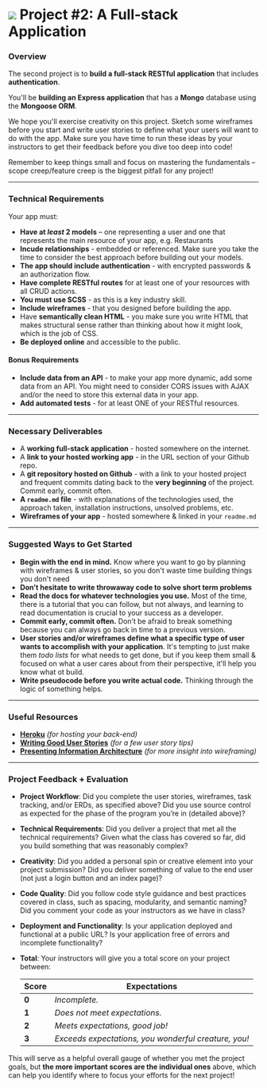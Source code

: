 # ![](https://ga-dash.s3.amazonaws.com/production/assets/logo-9f88ae6c9c3871690e33280fcf557f33.png) Project #2: A Full-stack Application

### Overview

The second project is to **build a full-stack RESTful application** that includes **authentication**.

You'll be **building an Express application** that has a **Mongo** database using the **Mongoose ORM**.

We hope you'll exercise creativity on this project. Sketch some wireframes before you start and write user stories to define what your users will want to do with the app. Make sure you have time to run these ideas by your instructors to get their feedback before you dive too deep into code!

Remember to keep things small and focus on mastering the fundamentals – scope creep/feature creep is the biggest pitfall for any project!

---

### Technical Requirements

Your app must:

* **Have at _least_ 2 models** – one representing a user and one that represents the main resource of your app, e.g. Restaurants
* **Incude relationships** - embedded or referenced. Make sure you take the time to consider the best approach before building out your models.
* **The app should include authentication** - with encrypted passwords & an authorization flow.
* **Have complete RESTful routes** for at least one of your resources with all CRUD actions.
* **You must use SCSS** - as this is a key industry skill.
* **Include wireframes** - that you designed before building the app.
* Have **semantically clean HTML** - you make sure you write HTML that makes structural sense rather than thinking about how it might look, which is the job of CSS.
* **Be deployed online** and accessible to the public.

#### Bonus Requirements
* **Include data from an API** - to make your app more dynamic, add some data from an API. You might need to consider CORS issues with AJAX and/or the need to store this external data in your app.
* **Add automated tests** - for at least ONE of your RESTful resources.

---

### Necessary Deliverables

* A **working full-stack application** - hosted somewhere on the internet.
* A **link to your hosted working app** - in the URL section of your Github repo.
* A **git repository hosted on Github** - with a link to your hosted project and frequent commits dating back to the **very beginning** of the project. Commit early, commit often.
* **A `readme.md` file** - with explanations of the technologies used, the approach taken, installation instructions, unsolved problems, etc.
* **Wireframes of your app** - hosted somewhere & linked in your `readme.md`

---

### Suggested Ways to Get Started

* **Begin with the end in mind.** Know where you want to go by planning with wireframes & user stories, so you don't waste time building things you don't need
* **Don’t hesitate to write throwaway code to solve short term problems**
* **Read the docs for whatever technologies you use.** Most of the time, there is a tutorial that you can follow, but not always, and learning to read documentation is crucial to your success as a developer.
* **Commit early, commit often.** Don’t be afraid to break something because you can always go back in time to a previous version.
* **User stories and/or wireframes define what a specific type of user wants to accomplish with your application**. It's tempting to just make them _todo lists_ for what needs to get done, but if you keep them small & focused on what a user cares about from their perspective, it'll help you know what ot build.
* **Write pseudocode before you write actual code.** Thinking through the logic of something helps.

---

### Useful Resources

* **[Heroku](http://www.heroku.com)** _(for hosting your back-end)_
* **[Writing Good User Stories](http://www.mariaemerson.com/user-stories/)** _(for a few user story tips)_
* **[Presenting Information Architecture](http://webstyleguide.com/wsg3/3-information-architecture/4-presenting-information.html)** _(for more insight into wireframing)_

---

### Project Feedback + Evaluation

* __Project Workflow__: Did you complete the user stories, wireframes, task tracking, and/or ERDs, as specified above? Did you use source control as expected for the phase of the program you’re in (detailed above)?

* __Technical Requirements__: Did you deliver a project that met all the technical requirements? Given what the class has covered so far, did you build something that was reasonably complex?

* __Creativity__: Did you added a personal spin or creative element into your project submission? Did you deliver something of value to the end user (not just a login button and an index page)?

* __Code Quality__: Did you follow code style guidance and best practices covered in class, such as spacing, modularity, and semantic naming? Did you comment your code as your instructors as we have in class?

* __Deployment and Functionality__: Is your application deployed and functional at a public URL? Is your application free of errors and incomplete functionality?

* __Total__: Your instructors will give you a total score on your project between:

    Score | Expectations
    ----- | ------------
    **0** | _Incomplete._
    **1** | _Does not meet expectations._
    **2** | _Meets expectations, good job!_
    **3** | _Exceeds expectations, you wonderful creature, you!_

This will serve as a helpful overall gauge of whether you met the project goals, but __the more important scores are the individual ones__ above, which can help you identify where to focus your efforts for the next project!